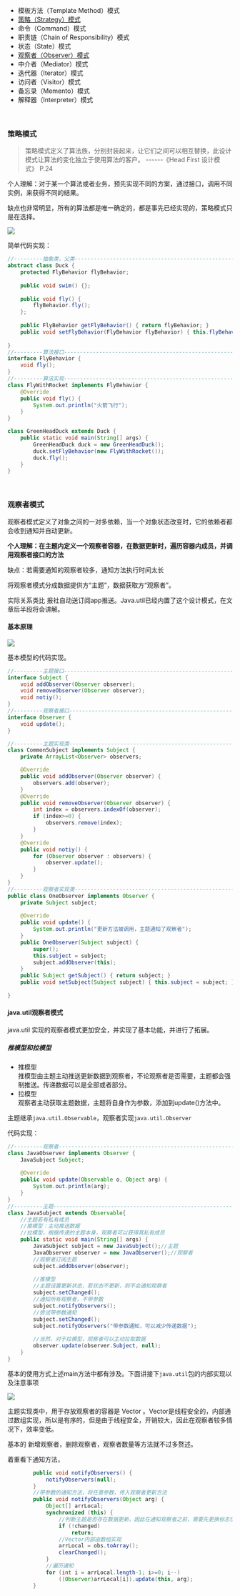 
- 模板方法（Template Method）模式
- [策略（Strategy）模式](#t2)
- 命令（Command）模式
- 职责链（Chain of Responsibility）模式
- 状态（State）模式
- [观察者（Observer）模式](#t6)
- 中介者（Mediator）模式
- 迭代器（Iterator）模式
- 访问者（Visitor）模式
- 备忘录（Memento）模式
- 解释器（Interpreter）模式

<br>

### <span id="t2">策略模式</span>

> 策略模式定义了算法族，分别封装起来，让它们之间可以相互替换，此设计模式让算法的变化独立于使用算法的客户。    ------《Head First 设计模式》 P.24

个人理解：对于某一个算法或者业务，预先实现不同的方案，通过接口，调用不同实例，来获得不同的结果。

缺点也非常明显，所有的算法都是唯一确定的，都是事先已经实现的，策略模式只是在选择。

<img src="@/assets/blog/img/StrategyMode1.png"/>


简单代码实现：

```java
//---------抽象类，父类----------------------------------------------------------------
abstract class Duck {
	protected FlyBehavior flyBehavior;
	
	public void swim() {};
	
	public void fly() {
		flyBehavior.fly();
	};
	
	public FlyBehavior getFlyBehavior() { return flyBehavior; }
	public void setFlyBehavior(FlyBehavior flyBehavior) { this.flyBehavior = flyBehavior; }
	
}
//---------算法接口----------------------------------------------------------------------
interface FlyBehavior {
	void fly();
}
//---------算法实现----------------------------------------------------------------------
class FlyWithRocket implements FlyBehavior {
	@Override
	public void fly() {
		System.out.println("火箭飞行");
	}
}

```



```java
class GreenHeadDuck extends Duck {
	public static void main(String[] args) {
		GreenHeadDuck duck = new GreenHeadDuck();
		duck.setFlyBehavior(new FlyWithRocket());
		duck.fly();
	}
}
```

<br>

### <span id="t6">观察者模式</span>

观察者模式定义了对象之间的一对多依赖，当一个对象状态改变时，它的依赖者都会收到通知并自动更新。

**个人理解：在主题内定义一个观察者容器，在数据更新时，遍历容器内成员，并调用观察者接口的方法**

缺点：若需要通知的观察者较多，通知方法执行时间太长

将观察者模式分成数据提供方“主题”，数据获取方“观察者”。

实际关系类比 报社自动送订阅app推送。Java.util已经内置了这个设计模式，在文章后半段将会讲解。

#### 基本原理

<img src="@/assets/blog/img/ObserverMode1.png"/>

基本模型的代码实现。

```java
//---------主题接口----------------------------------------------------------------
interface Subject {
	void addObserver(Observer observer);
	void removeObserver(Observer observer);
	void notiy();
}
//---------观察者接口----------------------------------------------------------------
interface Observer {
	void update();
}
```

```java
//---------主题实现类----------------------------------------------------------------
class CommonSubject implements Subject {
	private ArrayList<Observer> observers;

	@Override
	public void addObserver(Observer observer) {
		observers.add(observer);
	}
	@Override
	public void removeObserver(Observer observer) {
		int index = observers.indexOf(observer);
		if (index>=0) {
			observers.remove(index);
		}
	}
	@Override
	public void notiy() {
		for (Observer observer : observers) {
			observer.update();
		}
	}
}
//---------观察者实现类----------------------------------------------------------------
public class OneObserver implements Observer {
	private Subject subject;
	
	@Override
	public void update() {
		System.out.println("更新方法被调用，主题通知了观察者");
	}
	public OneObserver(Subject subject) {
		super();
		this.subject = subject;
		subject.addObserver(this);
	}
	public Subject getSubject() { return subject; }
	public void setSubject(Subject subject) { this.subject = subject; }
	
}
```

#### java.util观察者模式



java.util 实现的观察者模式更加安全，并实现了基本功能，并进行了拓展。

##### 推模型和拉模型

- 推模型 <br>
  推模型由主题主动推送更新数据到观察者，不论观察者是否需要，主题都会强制推送。传递数据可以是全部或者部分。
- 拉模型 <br>
   观察者主动获取主题数据，主题将自身作为参数，添加到update()方法中。

主题继承`java.util.Observable`，观察者实现`java.util.Observer`

代码实现：
```java
//---------观察者----------------------------------------------------------------
class JavaObserver implements Observer {
	JavaSubject Subject;
	
	@Override
	public void update(Observable o, Object arg) {
		System.out.println(arg);
	}
}
//---------主题----------------------------------------------------------------
class JavaSubject extends Observable{
	//主题若有私有成员
	//推模型：主动推送数据
	//拉模型，根据传递的主题本身，观察者可以获得其私有成员
	public static void main(String[] args) {
		JavaSubject subject = new JavaSubject();//主题
		JavaObserver observer = new JavaObserver();//观察者
		//观察者订阅主题
		subject.addObserver(observer);
		
		//推模型
		//主题设置更新状态，若状态不更新，则不会通知观察者
		subject.setChanged();
		//通知所有观察者，不带参数
		subject.notifyObservers();
		//尝试带参数通知
		subject.setChanged();
		subject.notifyObservers("带参数通知，可以减少传递数据");
		
		//当然，对于拉模型，观察者可以主动拉取数据
		observer.update(observer.Subject, null);
	}
}
```

基本的使用方式上述main方法中都有涉及。下面讲接下`java.util`包的内部实现以及注意事项

<img src="@/assets/blog/img/ObserverMode2.png"/>

主题实现类中，用于存放观察者的容器是 Vector 。Vector是线程安全的，内部通过数组实现，所以是有序的，但是由于线程安全，开销较大，因此在观察者较多情况下，效率变低。

基本的 新增观察者，删除观察者，观察者数量等方法就不过多赘述。

着重看下通知方法，

```java
        public void notifyObservers() {
            notifyObservers(null);
        }
        //带参数的通知方法，将任意参数，传入观察者更新方法
        public void notifyObservers(Object arg) {
	        Object[] arrLocal;
	        synchronized (this) {
	            //判断主题是否存在数据更新，因此在通知观察者之前，需要先更换标志位
	            if (!changed)
	                return;
	            //Vector内部由数组实现
	            arrLocal = obs.toArray();
	            clearChanged();
	        }
	        //遍历通知
	        for (int i = arrLocal.length-1; i>=0; i--)
	            ((Observer)arrLocal[i]).update(this, arg);
	    }
```

